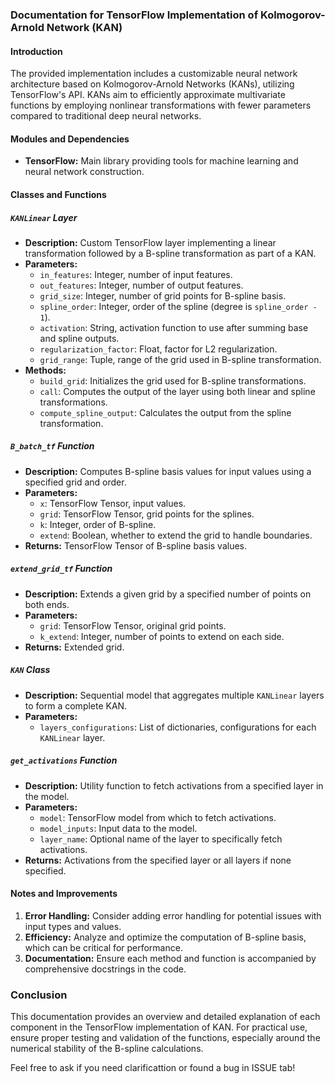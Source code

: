 ### Documentation for TensorFlow Implementation of Kolmogorov-Arnold Network (KAN)

#### Introduction
The provided implementation includes a customizable neural network architecture based on Kolmogorov-Arnold Networks (KANs), 
utilizing TensorFlow's API. KANs aim to efficiently approximate multivariate functions by employing nonlinear transformations 
with fewer parameters compared to traditional deep neural networks.

#### Modules and Dependencies
- **TensorFlow:** Main library providing tools for machine learning and neural network construction.

#### Classes and Functions

##### `KANLinear` Layer
- **Description:** Custom TensorFlow layer implementing a linear transformation followed by a B-spline transformation as part of a KAN.
- **Parameters:**
  - `in_features`: Integer, number of input features.
  - `out_features`: Integer, number of output features.
  - `grid_size`: Integer, number of grid points for B-spline basis.
  - `spline_order`: Integer, order of the spline (degree is `spline_order - 1`).
  - `activation`: String, activation function to use after summing base and spline outputs.
  - `regularization_factor`: Float, factor for L2 regularization.
  - `grid_range`: Tuple, range of the grid used in B-spline transformation.
- **Methods:**
  - `build_grid`: Initializes the grid used for B-spline transformations.
  - `call`: Computes the output of the layer using both linear and spline transformations.
  - `compute_spline_output`: Calculates the output from the spline transformation.

##### `B_batch_tf` Function
- **Description:** Computes B-spline basis values for input values using a specified grid and order.
- **Parameters:**
  - `x`: TensorFlow Tensor, input values.
  - `grid`: TensorFlow Tensor, grid points for the splines.
  - `k`: Integer, order of B-spline.
  - `extend`: Boolean, whether to extend the grid to handle boundaries.
- **Returns:** TensorFlow Tensor of B-spline basis values.

##### `extend_grid_tf` Function
- **Description:** Extends a given grid by a specified number of points on both ends.
- **Parameters:**
  - `grid`: TensorFlow Tensor, original grid points.
  - `k_extend`: Integer, number of points to extend on each side.
- **Returns:** Extended grid.

##### `KAN` Class
- **Description:** Sequential model that aggregates multiple `KANLinear` layers to form a complete KAN.
- **Parameters:**
  - `layers_configurations`: List of dictionaries, configurations for each `KANLinear` layer.

##### `get_activations` Function
- **Description:** Utility function to fetch activations from a specified layer in the model.
- **Parameters:**
  - `model`: TensorFlow model from which to fetch activations.
  - `model_inputs`: Input data to the model.
  - `layer_name`: Optional name of the layer to specifically fetch activations.
- **Returns:** Activations from the specified layer or all layers if none specified.

#### Notes and Improvements
1. **Error Handling:** Consider adding error handling for potential issues with input types and values.
2. **Efficiency:** Analyze and optimize the computation of B-spline basis, which can be critical for performance.
3. **Documentation:** Ensure each method and function is accompanied by comprehensive docstrings in the code.

### Conclusion
This documentation provides an overview and detailed explanation of each component in the TensorFlow implementation of KAN. 
For practical use, ensure proper testing and validation of the functions, especially around the numerical stability of the B-spline calculations.

Feel free to ask if you need clarificattion or found a bug in ISSUE tab!
